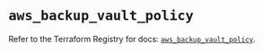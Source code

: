 # `aws_backup_vault_policy`

Refer to the Terraform Registry for docs: [`aws_backup_vault_policy`](https://registry.terraform.io/providers/hashicorp/aws/5.68.0/docs/resources/backup_vault_policy).
